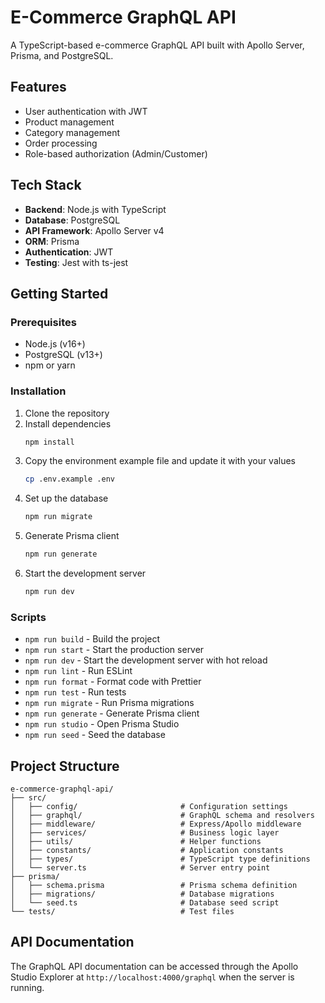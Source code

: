 # E-Commerce GraphQL API

A TypeScript-based e-commerce GraphQL API built with Apollo Server, Prisma, and PostgreSQL.

## Features

- User authentication with JWT
- Product management
- Category management
- Order processing
- Role-based authorization (Admin/Customer)

## Tech Stack

- **Backend**: Node.js with TypeScript
- **Database**: PostgreSQL
- **API Framework**: Apollo Server v4
- **ORM**: Prisma
- **Authentication**: JWT
- **Testing**: Jest with ts-jest

## Getting Started

### Prerequisites

- Node.js (v16+)
- PostgreSQL (v13+)
- npm or yarn

### Installation

1. Clone the repository
2. Install dependencies
   ```bash
   npm install
   ```
3. Copy the environment example file and update it with your values
   ```bash
   cp .env.example .env
   ```
4. Set up the database
   ```bash
   npm run migrate
   ```
5. Generate Prisma client
   ```bash
   npm run generate
   ```
6. Start the development server
   ```bash
   npm run dev
   ```

### Scripts

- `npm run build` - Build the project
- `npm run start` - Start the production server
- `npm run dev` - Start the development server with hot reload
- `npm run lint` - Run ESLint
- `npm run format` - Format code with Prettier
- `npm run test` - Run tests
- `npm run migrate` - Run Prisma migrations
- `npm run generate` - Generate Prisma client
- `npm run studio` - Open Prisma Studio
- `npm run seed` - Seed the database

## Project Structure

```
e-commerce-graphql-api/
├── src/
│   ├── config/                       # Configuration settings
│   ├── graphql/                      # GraphQL schema and resolvers
│   ├── middleware/                   # Express/Apollo middleware
│   ├── services/                     # Business logic layer
│   ├── utils/                        # Helper functions
│   ├── constants/                    # Application constants
│   ├── types/                        # TypeScript type definitions
│   └── server.ts                     # Server entry point
├── prisma/
│   ├── schema.prisma                 # Prisma schema definition
│   ├── migrations/                   # Database migrations
│   └── seed.ts                       # Database seed script
└── tests/                            # Test files
```

## API Documentation

The GraphQL API documentation can be accessed through the Apollo Studio Explorer at `http://localhost:4000/graphql` when the server is running.